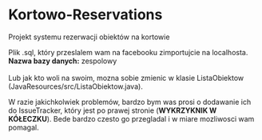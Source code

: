 # Kortowo-Reservations
Projekt systemu rezerwacji obiektów na kortowie

Plik .sql, który przeslalem wam na facebooku zimportujcie na localhosta. <br>
<b>Nazwa bazy danych:</b> zespolowy <br>
<br>
Lub jak kto woli na swoim, mozna sobie zmienic w klasie ListaObiektow (JavaResources/src/ListaObiektow.java).
<br>

W razie jakichkolwiek problemów, bardzo bym was prosi o dodawanie ich do IssueTracker, który jest po prawej stronie (<b>WYKRZYKNIK W KÓŁECZKU</b>). Bede bardzo czesto go przegladal i w miare mozliwosci wam pomagal.


